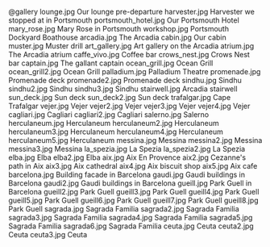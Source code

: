 @gallery
lounge.jpg		Our lounge pre-departure
harvester.jpg		Harvester we stopped at in Portsmouth
portsmouth_hotel.jpg		Our Portsmouth Hotel
mary_rose.jpg		Mary Rose in Portsmouth
workshop.jpg		Portsmouth Dockyard Boathouse
arcadia.jpg		The Arcadia
cabin.jpg		Our cabin
muster.jpg		Muster drill
art_gallery.jpg		Art gallery on the Arcadia
atrium.jpg		The Arcadia atrium
caffe_vivo.jpg		Coffee bar
crows_nest.jpg		Crows Nest bar
captain.jpg		The gallant captain
ocean_grill.jpg		Ocean Grill
ocean_grill2.jpg		Ocean Grill
palladium.jpg		Palladium Theatre
promenade.jpg		Promenade deck
promenade2.jpg		Promenade deck
sindhu.jpg		Sindhu
sindhu2.jpg		Sindhu
sindhu3.jpg		Sindhu
stairwell.jpg		Arcadia stairwell
sun_deck.jpg		Sun deck
sun_deck2.jpg		Sun deck
trafalgar.jpg		Cape Trafalgar
vejer.jpg		Vejer
vejer2.jpg		Vejer
vejer3.jpg		Vejer
vejer4.jpg		Vejer
cagliari.jpg		Cagliari
cagliari2.jpg		Cagliari
salerno.jpg		Salerno
herculaneum.jpg		Herculaneum
herculaneum2.jpg		Herculaneum
herculaneum3.jpg		Herculaneum
herculaneum4.jpg		Herculaneum
herculaneum5.jpg		Herculaneum
messina.jpg		Messina
messina2.jpg		Messina
messina3.jpg		Messina
la_spezia.jpg		La Spezia
la_spezia2.jpg		La Spezia
elba.jpg		Elba
elba2.jpg		Elba
aix.jpg		Aix En Provence
aix2.jpg		Cezanne's path in Aix
aix3.jpg		Aix cathedral
aix4.jpg		Aix biscuit shop
aix5.jpg		Aix cafe
barcelona.jpg		Building facade in Barcelona
gaudi.jpg		Gaudi buildings in Barcelona
gaudi2.jpg		Gaudi buildings in Barcelona
gueill.jpg		Park Guell in Barcelona
gueill2.jpg		Park Guell
gueill3.jpg		Park Guell
gueill4.jpg		Park Guell
gueill5.jpg		Park Guell
gueill6.jpg		Park Guell
gueill7.jpg		Park Guell
gueill8.jpg		Park Guell
sagrada.jpg		Sagrada Familia
sagrada2.jpg		Sagrada Familia
sagrada3.jpg		Sagrada Familia
sagrada4.jpg		Sagrada Familia
sagrada5.jpg		Sagrada Familia
sagrada6.jpg		Sagrada Familia
ceuta.jpg		Ceuta
ceuta2.jpg		Ceuta
ceuta3.jpg		Ceuta
